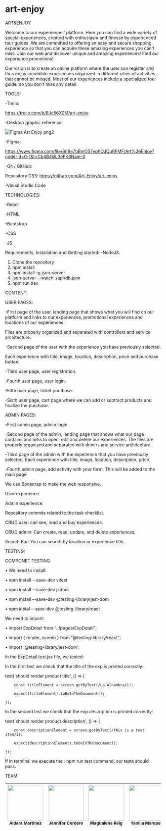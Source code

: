 # art-enjoy

ART&ENJOY

Welcome to our experiences' platform. Here you can find a wide variety of special experiences, created with enthusiasm and finesse by experienced tour guides. We are committed to offering an easy and secure shopping experience so that you can acquire these amazing experiences you can't miss. Join our web and discover unique and amazing experiences! Find our experience promotions!

Our vision is to create an online platform where the user can register and thus enjoy incredible experiences organized in different cities of activities that cannot be missed. Most of our experiences include a specialized tour guide, so you don't miss any detail.

TOOLS:

-Trello:

https://trello.com/b/BJc56X0M/art-enjoy

-Desktop graphic reference:

![Figma Art Enjoy png2](https://user-images.githubusercontent.com/117833121/228344491-07f0b076-9d68-4098-a8cb-9ee33928352b.png)

-Figma:

https://www.figma.com/file/8n8e7bBmO57yphQJQuRFMF/Art%26Enjoy?node-id=0-1&t=Cb4B4kiL3eFK6Nam-0

-Git / GitHub:

Repository CSS: https://github.com/Art-Enjoy/art-enjoy

-Visual Studio Code

TECHNOLOGIES:

-React

-HTML

-Bootstrap

-CSS

-JS



Requirements, Installation and Getting started:
-NodeJS.

1) Clone the repository
2) npm install
3) npm install -g json-server
4) json-server --watch ./api/db.json
5) npm run dev

CONTENT:

USER PAGES:

-First page of the user, landing page that shows what you will find on our platform and links to our experiences, promotional experiences and locations of our experiences.

Files are properly organized and separated with controllers and service architecture.

-Second page of the user with the experience you have previously selected.

Each experience with title, image, location, description, price and purchase button.

-Third user page, user registration.

-Fourth user page, user login.

-Fifth user page, ticket purchase.

-Sixth user page, cart page where we can add or subtract products and finalize the purchase.


ADMIN PAGES:

-First admin page, admin login.

-Second page of the admin, landing page that shows what our page contains and links to open, edit and delete our experiences.
The files are properly organized and separated with drivers and service architecture.

-Third page of the admin with the experience that you have previously selected.
Each experience with title, image, location, description, price.

-Fourth admin page, add activity with your form. This will be added to the main page.




We use Bootstrap to make the web responsive.

User experience.

Admin experience.

Repository commits related to the task checklist.

CRUD user: can see, read and buy experiences.

CRUD admin: Can create, read, update, and delete experiences.

Search Bar: You can search by location or experience title.




TESTING:


COMPONET TESTING 

•	We need to install:

•	npm install --save-dev vitest

•	npm install --save-dev jsdom 

•	npm install --save-dev @testing-library/jest-dom

•	npm instal --save-dev @testing-library/react


We need to import:

•	import ExpDetail from "../pages/ExpDetail";

•	import { render, screen } from "@testing-library/react";

•	import '@testing-library/jest-dom';


In the ExpDetail.test.jsx file, we tested:


In the first test we check that the title of the exp is printed
correctly:


test('should render product title', () => {

        const titleElement = screen.getByText(/La Alhambra/i);
        
        expect(titleElement).toBeInTheDocument();
        
    });
    
    

In the second test we check that the exp description is printed
correctly:


test('should render product description', () => {

        const descriptionElement = screen.getByText(/this is a test item/i);
        
        expect(descriptionElement).toBeInTheDocument();
        
    });
    
    

If in terminal we execute the : npm run test command, our tests should pass.


TEAM

[<img src="https://avatars.githubusercontent.com/u/117835592?v=4" width=115><br><sub> Aldara Martinez </sub>](https://github.com/AldaraMG)| [<img src="https://avatars.githubusercontent.com/u/117833121?v=4" width=115><br><sub>Jennifer Cordero</sub>](https://github.com/JenniferCorderoR) | [<img src="https://avatars.githubusercontent.com/u/117833691?v=4" width=115><br><sub>Magdalena Reig</sub>](https://github.com/MagdalenaRB) | [<img src="https://avatars.githubusercontent.com/u/117834108?v=4" width=115><br><sub>Yamila Marquez</sub>](https://github.com/Milacover) | [<img src="https://avatars.githubusercontent.com/u/124665913?v=4" width=115><br><sub>Miriam García</sub>](https://github.com/miriamremesal) |
| :---: | :---: | :---: |  :---: |  :---: | 

